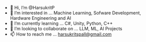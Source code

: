 - 👋 Hi, I’m @HarsukritP
- 👀 I’m interested in ... Machine Learning, Sofware Development, Hardware Engineering and AI
- 🌱 I’m currently learning ... C#, Unity, Python, C++
- 💞️ I’m looking to collaborate on ... LLM, ML, AI Projects
- 📫 How to reach me ... harsukritspall@gmail.com

<!---
HarsukritP/HarsukritP is a ✨ special ✨ repository because its `README.md` (this file) appears on your GitHub profile.
You can click the Preview link to take a look at your changes.
--->
